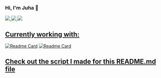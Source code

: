 ### Hi, I'm Juha :wave: 
<p vertical-align:top>
<a href="https://github.com/juhamikael/schoolProjects"><img src="https://github-readme-stats.vercel.app/api/top-langs/?username=juhamikael&layout=compact&theme=dark&count_private=true&langs_count=4&exclude_repo=fl_studio_stem_renamer,juhamikael,liigadata_analysis,MacroCounter,macro_counter_database,make_new_folder,self_driving_car_SJOM21,unzipper,WeatherApp&custom_title=School%20projects"/>
<a href="https://github.com/juhamikael/?tab=repositories"><img src="https://github-readme-stats.vercel.app/api/top-langs/?username=juhamikael&layout=compact&theme=dark&count_private=true&langs_count=4&exclude_repo=WeatherApp,schoolProjects,self_driving_car_SJOM21&custom_title=Personal%20projects"/>
<a href="https://github.com/juhamikael/"><img src="https://github-readme-stats.vercel.app/api?username=juhamikael&show_icons=true&theme=dark"/>
</p>

## Currently working with:
[![Readme Card](https://github-readme-stats.vercel.app/api/pin/?username=juhamikael&repo=liigadata_analysis&theme=dark)](https://github.com/juhamikael/liigadata_analysis)
[![Readme Card](https://github-readme-stats.vercel.app/api/pin/?username=juhamikael&repo=MacroCounter&theme=dark)](https://github.com/juhamikael/MacroCounter)


## [Check out the script I made for this README.md file](https://github.com/juhamikael/juhamikael/blob/main/makefile.py)
